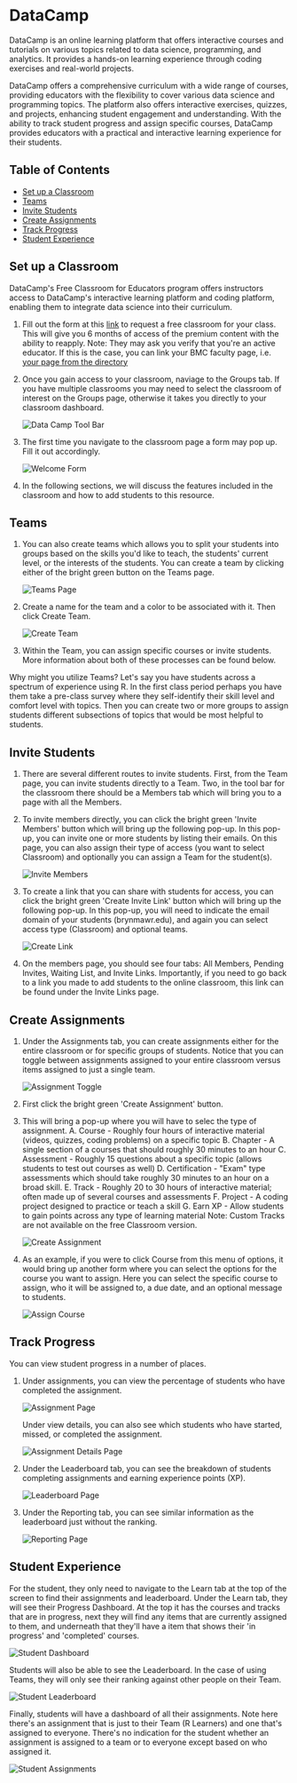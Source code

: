 # DataCamp

DataCamp is an online learning platform that offers interactive courses and tutorials on various topics related to data science, programming, and analytics. It provides a hands-on learning experience through coding exercises and real-world projects.

DataCamp offers a comprehensive curriculum with a wide range of courses, providing educators with the flexibility to cover various data science and programming topics. The platform also offers interactive exercises, quizzes, and projects, enhancing student engagement and understanding. With the ability to track student progress and assign specific courses, DataCamp provides educators with a practical and interactive learning experience for their students.

## Table of Contents
- [Set up a Classroom](#set-up-a-classroom)
- [Teams](#teams)
- [Invite Students](#invite-students)
- [Create Assignments](#create-assignments)
- [Track Progress](#track-progress)
- [Student Experience](#student-experience)

## Set up a Classroom
DataCamp's Free Classroom for Educators program offers instructors access to DataCamp's interactive learning platform and coding platform, enabling them to integrate data science into their curriculum.

1. Fill out the form at this [link](https://www.datacamp.com/universities#classroom-form) to request a free classroom for your class. This will give you 6 months of access of the premium content with the ability to reapply. 
    Note: They may ask you verify that you're an active educator. If this is the case, you can link your BMC faculty page, i.e. [your page from the directory](https://www.brynmawr.edu/inside/people)
2. Once you gain access to your classroom, naviage to the Groups tab. If you have multiple classrooms you may need to select the classroom of interest on the Groups page, otherwise it takes you directly to your classroom dashboard. 

    ![Data Camp Tool Bar](img/toolbar.png)

3. The first time you navigate to the classroom page a form may pop up. Fill it out accordingly. 

    ![Welcome Form](img/welcome_form.png)

4. In the following sections, we will discuss the features included in the classroom and how to add students to this resource. 


## Teams
1. You can also create teams which allows you to split your students into groups based on the skills you'd like to teach, the students' current level, or the interests of the students. You can create a team by clicking either of the bright green button on the Teams page. 

    ![Teams Page](img/team.png)

2. Create a name for the team and a color to be associated with it. Then click Create Team. 

    ![Create Team](img/createTeam.png)

3. Within the Team, you can assign specific courses or invite students. More information about both of these processes can be found below. 

Why might you utilize Teams? Let's say you have students across a spectrum of experience using R. In the first class period perhaps you have them take a pre-class survey where they self-identify their skill level and comfort level with topics. Then you can create two or more groups to assign students different subsections of topics that would be most helpful to students. 

## Invite Students
1. There are several different routes to invite students. First, from the Team page, you can invite students directly to a Team. Two, in the tool bar for the classroom there should be a Members tab which will bring you to a page with all the Members. 
2. To invite members directly, you can click the bright green 'Invite Members' button which will bring up the following pop-up. In this pop-up, you can invite one or more students by listing their emails. On this page, you can also assign their type of access (you want to select Classroom) and optionally you can assign a Team for the student(s). 

    ![Invite Members](img/inviteMembers.png)

3. To create a link that you can share with students for access, you can click the bright green 'Create Invite Link' button which will bring up the following pop-up. In this pop-up, you will need to indicate the email domain of your students (brynmawr.edu), and again you can select access type (Classroom) and optional teams. 

    ![Create Link](img/createLink.png)

4. On the members page, you should see four tabs: All Members, Pending Invites, Waiting List, and Invite Links. Importantly, if you need to go back to a link you made to add students to the online classroom, this link can be found under the Invite Links page. 

## Create Assignments
1. Under the Assignments tab, you can create assignments either for the entire classroom or for specific groups of students. Notice that you can toggle between assignments assigned to your entire classroom versus items assigned to just a single team. 

    ![Assignment Toggle](img/assignmentGroups.png)

2. First click the bright green 'Create Assignment' button. 
3. This will bring a pop-up where you will have to selec the type of assignment. 
    A. Course - Roughly four hours of interactive material (videos, quizzes, coding problems) on a specific topic 
    B. Chapter - A single section of a courses that should roughly 30 minutes to an hour 
    C. Assessment - Roughly 15 questions about a specific topic (allows students to test out courses as well)
    D. Certification - "Exam" type assessments which should take roughly 30 minutes to an hour on a broad skill. 
    E. Track - Roughly 20 to 30 hours of interactive material; often made up of several courses and assessments
    F. Project - A coding project designed to practice or teach a skill
    G. Earn XP - Allow students to gain points across any type of learning material
    Note: Custom Tracks are not available on the free Classroom version. 

    ![Create Assignment](img/createAssignment.png)

4. As an example, if you were to click Course from this menu of options, it would bring up another form where you can select the options for the course you want to assign. Here you can select the specific course to assign, who it will be assigned to, a due date, and an optional message to students. 

    ![Assign Course](img/assignCourse.png)

## Track Progress 
You can view student progress in a number of places. 
1. Under assignments, you can view the percentage of students who have completed the assignment. 
    
    ![Assignment Page](img/assignments.png)

    Under view details, you can also see which students who have started, missed, or completed the assignment. 

    ![Assignment Details Page](img/assignmentDetails.png)

2. Under the Leaderboard tab, you can see the breakdown of students completing assignments and earning experience points (XP). 

    ![Leaderboard Page](img/leaderboard.png)

3. Under the Reporting tab, you can see similar information as the leaderboard just without the ranking. 

    ![Reporting Page](img/reportingScreen.png)


## Student Experience
For the student, they only need to navigate to the Learn tab at the top of the screen to find their assignments and leaderboard. Under the Learn tab, they will see their Progress Dashboard. At the top it has the courses and tracks that are in progress, next they will find any items that are currently assigned to them, and underneath that they'll have a item that shows their 'in progress' and 'completed' courses. 

![Student Dashboard](img/studentDash.png)

Students will also be able to see the Leaderboard. In the case of using Teams, they will only see their ranking against other people on their Team. 

![Student Leaderboard](img/studentLeader.png)

Finally, students will have a dashboard of all their assignments. Note here there's an assignment that is just to their Team (R Learners) and one that's assigned to everyone. There's no indication for the student whether an assignment is assigned to a team or to everyone except based on who assigned it. 

![Student Assignments](img/studentAssign.png)
